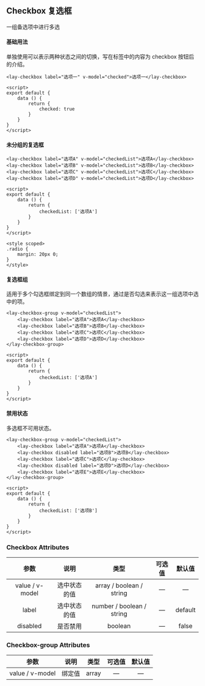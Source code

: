 ## Checkbox 复选框

 一组备选项中进行多选 



#### 基础用法

 单独使用可以表示两种状态之间的切换，写在标签中的内容为 checkbox 按钮后的介绍。 

<checkbox1></checkbox1>

```vue
<lay-checkbox label="选项一" v-model="checked">选项一</lay-checkbox>

<script>
export default {
	data () {
		return {
			checked: true
		}
	}
}
</script>
```

#### 未分组的复选框

<checkbox2></checkbox2>

```vue
<lay-checkbox label="选项A" v-model="checkedList">选项A</lay-checkbox>
<lay-checkbox label="选项B" v-model="checkedList">选项B</lay-checkbox>
<lay-checkbox label="选项C" v-model="checkedList">选项C</lay-checkbox>
<lay-checkbox label="选项D" v-model="checkedList">选项D</lay-checkbox>

<script>
export default {
	data () {
		return {
			checkedList: ['选项A']
		}
	}
}
</script>

<style scoped>
.radio {
	margin: 20px 0;
}
</style>

```

#### 复选框组

 适用于多个勾选框绑定到同一个数组的情景，通过是否勾选来表示这一组选项中选中的项。 

<checkbox-group></checkbox-group>

```vue
<lay-checkbox-group v-model="checkedList">
	<lay-checkbox label="选项A">选项A</lay-checkbox>
	<lay-checkbox label="选项B">选项B</lay-checkbox>
	<lay-checkbox label="选项C">选项C</lay-checkbox>
	<lay-checkbox label="选项D">选项D</lay-checkbox>
</lay-checkbox-group>

<script>
export default {
	data () {
		return {
			checkedList: ['选项A']
		}
	}
}
</script>
```

#### 禁用状态

 多选框不可用状态。 

<checkbox-disabled></checkbox-disabled>

```vue
<lay-checkbox-group v-model="checkedList">
	<lay-checkbox label="选项A">选项A</lay-checkbox>
	<lay-checkbox disabled label="选项B">选项B</lay-checkbox>
	<lay-checkbox label="选项C">选项C</lay-checkbox>
	<lay-checkbox disabled label="选项D">选项D</lay-checkbox>
	<lay-checkbox label="选项E">选项E</lay-checkbox>
</lay-checkbox-group>

<script>
export default {
	data () {
		return {
			checkedList: ['选项B']
		}
	}
}
</script>
```

### Checkbox Attributes

|      参数       |     说明     |           类型            | 可选值 | 默认值  |
| :-------------: | :----------: | :-----------------------: | :----: | :-----: |
| value / v-model | 选中状态的值 | array / boolean / string  |   —    |    —    |
|      label      | 选中状态的值 | number / boolean / string |   —    | default |
|    disabled     |   是否禁用   |          boolean          |   —    |  false  |



### Checkbox-group Attributes

|      参数       |  说明  | 类型  | 可选值 | 默认值 |
| :-------------: | :----: | :---: | :----: | :----: |
| value / v-model | 绑定值 | array |   —    |   —    |